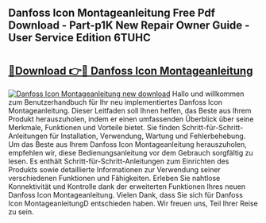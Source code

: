 ## Danfoss Icon Montageanleitung Free Pdf Download - Part-p1K New Repair Owner Guide - User Service Edition 6TUHC

# <h2><a href="http://df8nha.blite.top/?on=Danfoss+Icon+Montageanleitung">🔗Download 👉🔴 Danfoss Icon Montageanleitung</a></h2>

[![Danfoss Icon Montageanleitung new download](https://i.imgur.com/lujVjoI.png)](http://df8nha.blite.top/?on=Danfoss+Icon+Montageanleitung)
Hallo und willkommen zum Benutzerhandbuch für Ihr neu implementiertes Danfoss Icon Montageanleitung. Dieser Leitfaden soll Ihnen helfen, das Beste aus Ihrem Produkt herauszuholen, indem er einen umfassenden Überblick über seine Merkmale, Funktionen und Vorteile bietet. Sie finden Schritt-für-Schritt-Anleitungen für Installation, Verwendung, Wartung und Fehlerbehebung. Um das Beste aus Ihrem Danfoss Icon Montageanleitung herauszuholen, empfehlen wir, diese Bedienungsanleitung vor dem Gebrauch sorgfältig zu lesen. Es enthält Schritt-für-Schritt-Anleitungen zum Einrichten des Produkts sowie detaillierte Informationen zur Verwendung seiner verschiedenen Funktionen und Fähigkeiten. Erleben Sie nahtlose Konnektivität und Kontrolle dank der erweiterten Funktionen Ihres neuen Danfoss Icon Montageanleitung. Vielen Dank, dass Sie sich für Danfoss Icon MontageanleitungD entschieden haben. Wir freuen uns, Teil Ihrer Reise zu sein.
